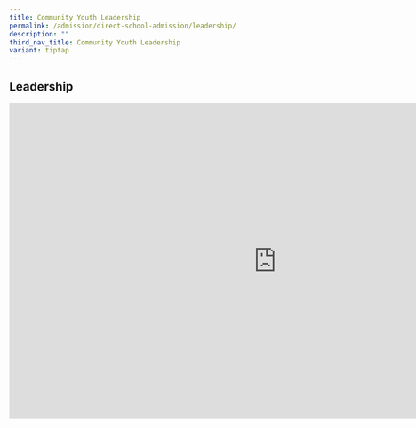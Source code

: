 ```yaml
---
title: Community Youth Leadership
permalink: /admission/direct-school-admission/leadership/
description: ""
third_nav_title: Community Youth Leadership
variant: tiptap
---
```

<h2>Leadership</h2>
<div class="iframe-wrapper">
<iframe height="569" width="960" allowfullscreen="true" frameborder="0" src="https://docs.google.com/presentation/d/e/2PACX-1vQqAp11Dg58dPjC0NjQymCCFJpRR6Y0mzO9tj1Bc3hxjzs1k0bKa5NyKccJuvLJDNJrfryu_cRvA-I-/pubembed?start=false&amp;loop=false&amp;delayms=3000"></iframe>
</div>
<p></p>